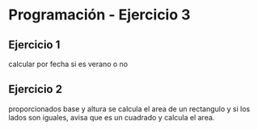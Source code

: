 # Programación - Ejercicio 3

## Ejercicio 1
calcular por fecha si es verano o no 

## Ejercicio 2
proporcionados base y altura se calcula el area de un rectangulo y si los lados son iguales, avisa que es un cuadrado y calcula el area.